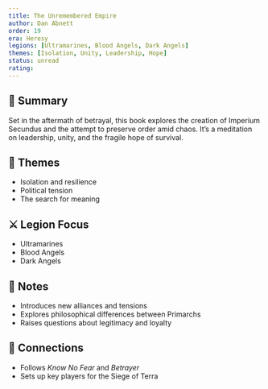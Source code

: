 ```yaml
---
title: The Unremembered Empire  
author: Dan Abnett  
order: 19
era: Heresy  
legions: [Ultramarines, Blood Angels, Dark Angels]  
themes: [Isolation, Unity, Leadership, Hope]  
status: unread  
rating:  
---
```


## 🧭 Summary  
Set in the aftermath of betrayal, this book explores the creation of Imperium Secundus and the attempt to preserve order amid chaos. It’s a meditation on leadership, unity, and the fragile hope of survival.

## 🧠 Themes  
- Isolation and resilience  
- Political tension  
- The search for meaning  

## ⚔️ Legion Focus  
- Ultramarines  
- Blood Angels  
- Dark Angels  

## 📝 Notes  
- Introduces new alliances and tensions  
- Explores philosophical differences between Primarchs  
- Raises questions about legitimacy and loyalty  

## 🔗 Connections  
- Follows *Know No Fear* and *Betrayer*  
- Sets up key players for the Siege of Terra  